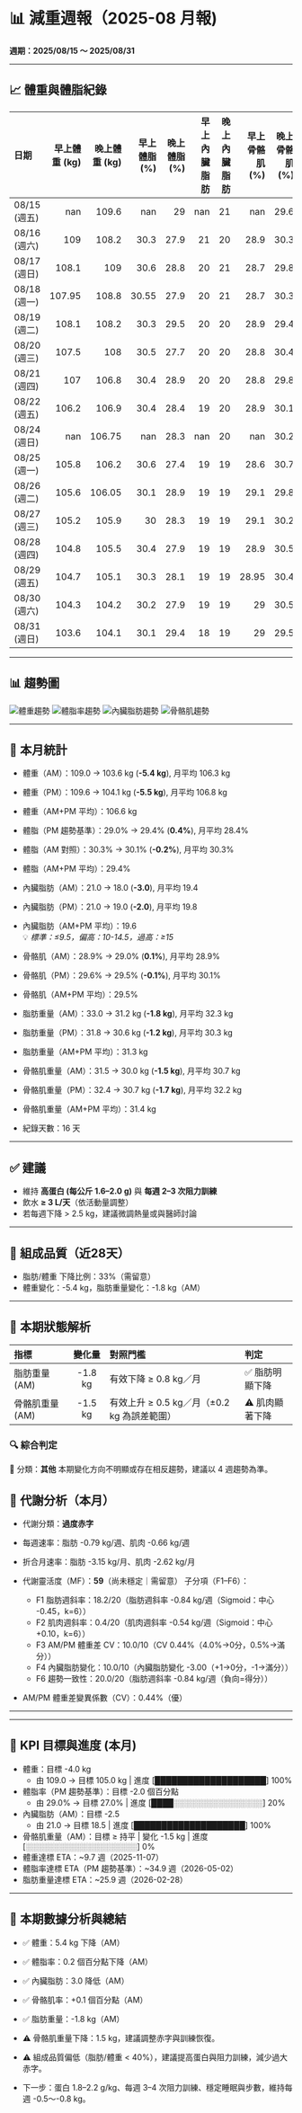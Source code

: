 # 📊 減重週報（2025-08 月報)

**週期：2025/08/15 ～ 2025/08/31**  

---

## 📈 體重與體脂紀錄

| 日期         |   早上體重 (kg) |   晚上體重 (kg) |   早上體脂 (%) |   晚上體脂 (%) |   早上內臟脂肪 |   晚上內臟脂肪 |   早上骨骼肌 (%) |   晚上骨骼肌 (%) |
|:-------------|----------------:|----------------:|---------------:|---------------:|---------------:|---------------:|-----------------:|-----------------:|
| 08/15 (週五) |          nan    |          109.6  |         nan    |           29   |            nan |             21 |           nan    |             29.6 |
| 08/16 (週六) |          109    |          108.2  |          30.3  |           27.9 |             21 |             20 |            28.9  |             30.3 |
| 08/17 (週日) |          108.1  |          109    |          30.6  |           28.8 |             20 |             21 |            28.7  |             29.8 |
| 08/18 (週一) |          107.95 |          108.8  |          30.55 |           27.9 |             20 |             21 |            28.7  |             30.3 |
| 08/19 (週二) |          108.1  |          108.2  |          30.3  |           29.5 |             20 |             20 |            28.9  |             29.4 |
| 08/20 (週三) |          107.5  |          108    |          30.5  |           27.7 |             20 |             20 |            28.8  |             30.4 |
| 08/21 (週四) |          107    |          106.8  |          30.4  |           28.9 |             20 |             20 |            28.8  |             29.8 |
| 08/22 (週五) |          106.2  |          106.9  |          30.4  |           28.4 |             19 |             20 |            28.9  |             30.1 |
| 08/24 (週日) |          nan    |          106.75 |         nan    |           28.3 |            nan |             20 |           nan    |             30.2 |
| 08/25 (週一) |          105.8  |          106.2  |          30.6  |           27.4 |             19 |             19 |            28.6  |             30.7 |
| 08/26 (週二) |          105.6  |          106.05 |          30.1  |           28.9 |             19 |             19 |            29.1  |             29.8 |
| 08/27 (週三) |          105.2  |          105.9  |          30    |           28.3 |             19 |             19 |            29.1  |             30.2 |
| 08/28 (週四) |          104.8  |          105.5  |          30.4  |           27.9 |             19 |             19 |            28.9  |             30.5 |
| 08/29 (週五) |          104.7  |          105.1  |          30.3  |           28.1 |             19 |             19 |            28.95 |             30.4 |
| 08/30 (週六) |          104.3  |          104.2  |          30.2  |           27.9 |             19 |             19 |            29    |             30.5 |
| 08/31 (週日) |          103.6  |          104.1  |          30.1  |           29.4 |             18 |             19 |            29    |             29.5 |

---

## 📊 趨勢圖

![體重趨勢](2025-08_weight_trend.png)
![體脂率趨勢](2025-08_bodyfat_trend.png)
![內臟脂肪趨勢](2025-08_visceral_fat_trend.png)
![骨骼肌趨勢](2025-08_muscle_trend.png)

---

## 📌 本月統計

- 體重（AM）：109.0 → 103.6 kg  (**-5.4 kg**), 月平均 106.3 kg  
- 體重（PM）：109.6 → 104.1 kg  (**-5.5 kg**), 月平均 106.8 kg  
- 體重（AM+PM 平均）：106.6 kg  

- 體脂（PM 趨勢基準）：29.0% → 29.4%  (**0.4%**), 月平均 28.4%  
- 體脂（AM 對照）：30.3% → 30.1%  (**-0.2%**), 月平均 30.3%  
- 體脂（AM+PM 平均）：29.4%  

- 內臟脂肪（AM）：21.0 → 18.0  (**-3.0**), 月平均 19.4  
- 內臟脂肪（PM）：21.0 → 19.0  (**-2.0**), 月平均 19.8  
- 內臟脂肪（AM+PM 平均）：19.6  
  💡 *標準：≤9.5，偏高：10-14.5，過高：≥15*  

- 骨骼肌（AM）：28.9% → 29.0%  (**0.1%**), 月平均 28.9%  
- 骨骼肌（PM）：29.6% → 29.5%  (**-0.1%**), 月平均 30.1%  
- 骨骼肌（AM+PM 平均）：29.5%  

- 脂肪重量（AM）：33.0 → 31.2 kg  (**-1.8 kg**), 月平均 32.3 kg  
- 脂肪重量（PM）：31.8 → 30.6 kg  (**-1.2 kg**), 月平均 30.3 kg  
- 脂肪重量（AM+PM 平均）：31.3 kg  

- 骨骼肌重量（AM）：31.5 → 30.0 kg  (**-1.5 kg**), 月平均 30.7 kg  
- 骨骼肌重量（PM）：32.4 → 30.7 kg  (**-1.7 kg**), 月平均 32.2 kg  
- 骨骼肌重量（AM+PM 平均）：31.4 kg  

- 紀錄天數：16 天

---

## ✅ 建議
- 維持 **高蛋白 (每公斤 1.6–2.0 g)** 與 **每週 2–3 次阻力訓練**  
- 飲水 **≥ 3 L/天**（依活動量調整）  
- 若每週下降 > 2.5 kg，建議微調熱量或與醫師討論  

---

## 🧪 組成品質（近28天）

- 脂肪/體重 下降比例：33%（需留意）  
- 體重變化：-5.4 kg，脂肪重量變化：-1.8 kg（AM）  

---


## 🧭 本期狀態解析

| 指標 | 變化量 | 對照門檻 | 判定 |
|:--|:--:|:--|:--|
| 脂肪重量 (AM) | -1.8 kg | 有效下降 ≥ 0.8 kg／月 | ✅ 脂肪明顯下降 |
| 骨骼肌重量 (AM) | -1.5 kg | 有效上升 ≥ 0.5 kg／月（±0.2 kg 為誤差範圍） | ⚠️ 肌肉顯著下降 |

### 🔍 綜合判定

🔵 分類：**其他**
本期變化方向不明顯或存在相反趨勢，建議以 4 週趨勢為準。


## 🔬 代謝分析（本月）

- 代謝分類：**過度赤字**
- 每週速率：脂肪 -0.79 kg/週、肌肉 -0.66 kg/週
- 折合月速率：脂肪 -3.15 kg/月、肌肉 -2.62 kg/月

- 代謝靈活度（MF）：**59**（尚未穩定｜需留意）
  子分項（F1–F6）：
  - F1 脂肪週斜率：18.2/20（脂肪週斜率 -0.84 kg/週（Sigmoid：中心 -0.45，k=6））
  - F2 肌肉週斜率：0.4/20（肌肉週斜率 -0.54 kg/週（Sigmoid：中心 +0.10，k=6））
  - F3 AM/PM 體重差 CV：10.0/10（CV 0.44%（4.0%→0分，0.5%→滿分））
  - F4 內臟脂肪變化：10.0/10（內臟脂肪變化 -3.00（+1→0分，-1→滿分））
  - F6 趨勢一致性：20.0/20（脂肪週斜率 -0.84 kg/週（負向=得分））
- AM/PM 體重差變異係數（CV）：0.44%（優）
---


---

## 🎯 KPI 目標與進度 (本月)

- 體重：目標 -4.0 kg  
  - 由 109.0 → 目標 105.0 kg  | 進度 [████████████████████] 100%  
- 體脂率（PM 趨勢基準）：目標 -2.0 個百分點  
  - 由 29.0% → 目標 27.0%  | 進度 [████░░░░░░░░░░░░░░░░] 20%  
- 內臟脂肪（AM）：目標 -2.5  
  - 由 21.0 → 目標 18.5  | 進度 [████████████████████] 100%  
- 骨骼肌重量（AM）：目標 ≥ 持平  | 變化 -1.5 kg  | 進度 [░░░░░░░░░░░░░░░░░░░░] 0%  
- 體重達標 ETA：~9.7 週（2025-11-07）  
- 體脂率達標 ETA（PM 趨勢基準）：~34.9 週（2026-05-02）  
- 脂肪重量達標 ETA：~25.9 週（2026-02-28）  

---

## 🧠 本期數據分析與總結

- ✅ 體重：5.4 kg 下降（AM）
- ✅ 體脂率：0.2 個百分點下降（AM）
- ✅ 內臟脂肪：3.0 降低（AM）
- ✅ 骨骼肌率：+0.1 個百分點（AM）
- ✅ 脂肪重量：-1.8 kg（AM）
- ⚠️ 骨骼肌重量下降：1.5 kg，建議調整赤字與訓練恢復。
- ⚠️ 組成品質偏低（脂肪/體重 < 40%），建議提高蛋白與阻力訓練，減少過大赤字。

- 下一步：蛋白 1.8–2.2 g/kg、每週 3–4 次阻力訓練、穩定睡眠與步數，維持每週 -0.5～-0.8 kg。
